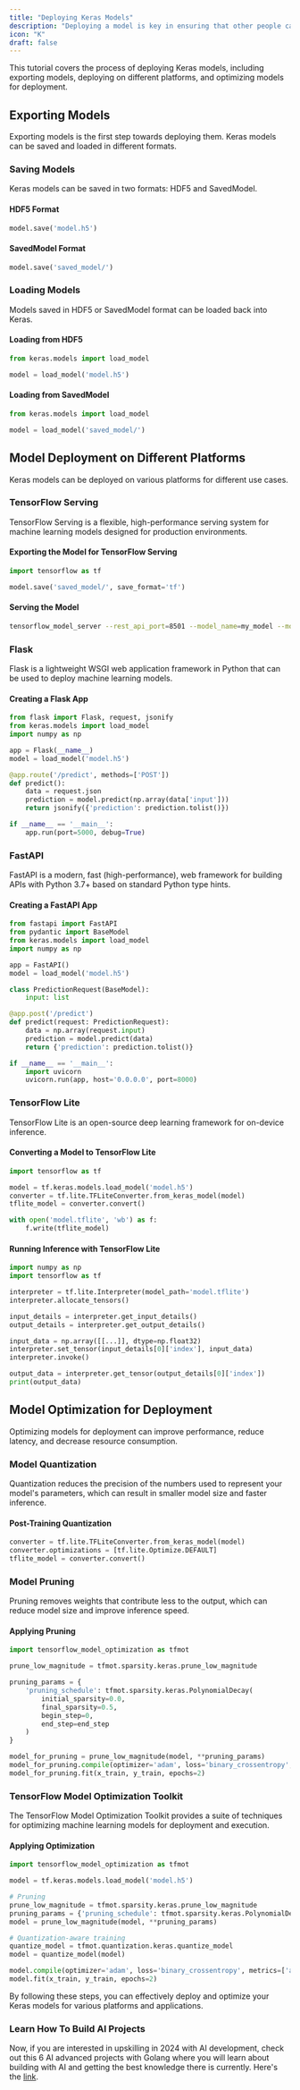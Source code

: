 ```yaml
---
title: "Deploying Keras Models"
description: "Deploying a model is key in ensuring that other people can use it"
icon: "K"
draft: false
---
```


This tutorial covers the process of deploying Keras models, including exporting models, deploying on different platforms, and optimizing models for deployment.

## Exporting Models

Exporting models is the first step towards deploying them. Keras models can be saved and loaded in different formats.

### Saving Models

Keras models can be saved in two formats: HDF5 and SavedModel.

#### HDF5 Format

```python
model.save('model.h5')
```

#### SavedModel Format

```python
model.save('saved_model/')
```

### Loading Models

Models saved in HDF5 or SavedModel format can be loaded back into Keras.

#### Loading from HDF5

```python
from keras.models import load_model

model = load_model('model.h5')
```

#### Loading from SavedModel

```python
from keras.models import load_model

model = load_model('saved_model/')
```

## Model Deployment on Different Platforms

Keras models can be deployed on various platforms for different use cases.

### TensorFlow Serving

TensorFlow Serving is a flexible, high-performance serving system for machine learning models designed for production environments.

#### Exporting the Model for TensorFlow Serving

```python
import tensorflow as tf

model.save('saved_model/', save_format='tf')
```

#### Serving the Model

```bash
tensorflow_model_server --rest_api_port=8501 --model_name=my_model --model_base_path="/path/to/saved_model/"
```

### Flask

Flask is a lightweight WSGI web application framework in Python that can be used to deploy machine learning models.

#### Creating a Flask App

```python
from flask import Flask, request, jsonify
from keras.models import load_model
import numpy as np

app = Flask(__name__)
model = load_model('model.h5')

@app.route('/predict', methods=['POST'])
def predict():
    data = request.json
    prediction = model.predict(np.array(data['input']))
    return jsonify({'prediction': prediction.tolist()})

if __name__ == '__main__':
    app.run(port=5000, debug=True)
```

### FastAPI

FastAPI is a modern, fast (high-performance), web framework for building APIs with Python 3.7+ based on standard Python type hints.

#### Creating a FastAPI App

```python
from fastapi import FastAPI
from pydantic import BaseModel
from keras.models import load_model
import numpy as np

app = FastAPI()
model = load_model('model.h5')

class PredictionRequest(BaseModel):
    input: list

@app.post('/predict')
def predict(request: PredictionRequest):
    data = np.array(request.input)
    prediction = model.predict(data)
    return {'prediction': prediction.tolist()}

if __name__ == '__main__':
    import uvicorn
    uvicorn.run(app, host='0.0.0.0', port=8000)
```

### TensorFlow Lite

TensorFlow Lite is an open-source deep learning framework for on-device inference.

#### Converting a Model to TensorFlow Lite

```python
import tensorflow as tf

model = tf.keras.models.load_model('model.h5')
converter = tf.lite.TFLiteConverter.from_keras_model(model)
tflite_model = converter.convert()

with open('model.tflite', 'wb') as f:
    f.write(tflite_model)
```

#### Running Inference with TensorFlow Lite

```python
import numpy as np
import tensorflow as tf

interpreter = tf.lite.Interpreter(model_path='model.tflite')
interpreter.allocate_tensors()

input_details = interpreter.get_input_details()
output_details = interpreter.get_output_details()

input_data = np.array([[...]], dtype=np.float32)
interpreter.set_tensor(input_details[0]['index'], input_data)
interpreter.invoke()

output_data = interpreter.get_tensor(output_details[0]['index'])
print(output_data)
```

## Model Optimization for Deployment

Optimizing models for deployment can improve performance, reduce latency, and decrease resource consumption.

### Model Quantization

Quantization reduces the precision of the numbers used to represent your model's parameters, which can result in smaller model size and faster inference.

#### Post-Training Quantization

```python
converter = tf.lite.TFLiteConverter.from_keras_model(model)
converter.optimizations = [tf.lite.Optimize.DEFAULT]
tflite_model = converter.convert()
```

### Model Pruning

Pruning removes weights that contribute less to the output, which can reduce model size and improve inference speed.

#### Applying Pruning

```python
import tensorflow_model_optimization as tfmot

prune_low_magnitude = tfmot.sparsity.keras.prune_low_magnitude

pruning_params = {
    'pruning_schedule': tfmot.sparsity.keras.PolynomialDecay(
        initial_sparsity=0.0,
        final_sparsity=0.5,
        begin_step=0,
        end_step=end_step
    )
}

model_for_pruning = prune_low_magnitude(model, **pruning_params)
model_for_pruning.compile(optimizer='adam', loss='binary_crossentropy', metrics=['accuracy'])
model_for_pruning.fit(x_train, y_train, epochs=2)
```

### TensorFlow Model Optimization Toolkit

The TensorFlow Model Optimization Toolkit provides a suite of techniques for optimizing machine learning models for deployment and execution.

#### Applying Optimization

```python
import tensorflow_model_optimization as tfmot

model = tf.keras.models.load_model('model.h5')

# Pruning
prune_low_magnitude = tfmot.sparsity.keras.prune_low_magnitude
pruning_params = {'pruning_schedule': tfmot.sparsity.keras.PolynomialDecay(initial_sparsity=0.0, final_sparsity=0.5, begin_step=0, end_step=end_step)}
model = prune_low_magnitude(model, **pruning_params)

# Quantization-aware training
quantize_model = tfmot.quantization.keras.quantize_model
model = quantize_model(model)

model.compile(optimizer='adam', loss='binary_crossentropy', metrics=['accuracy'])
model.fit(x_train, y_train, epochs=2)
```

By following these steps, you can effectively deploy and optimize your Keras models for various platforms and applications.

### Learn How To Build AI Projects

Now, if you are interested in upskilling in 2024 with AI development, check out this 6 AI advanced projects with Golang where you will learn about building with AI and getting the best knowledge there is currently. Here's the [link](https://akhilsharmatech.gumroad.com/l/zgxqq).
